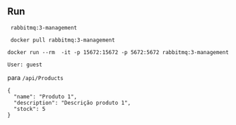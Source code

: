 ## Run

```
 rabbitmq:3-management
```

```
 docker pull rabbitmq:3-management
```
```
docker run --rm  -it -p 15672:15672 -p 5672:5672 rabbitmq:3-management
```
```
User: guest
```

para ```/api/Products```
```
{
  "name": "Produto 1",
  "description": "Descrição produto 1",
  "stock": 5
}
```